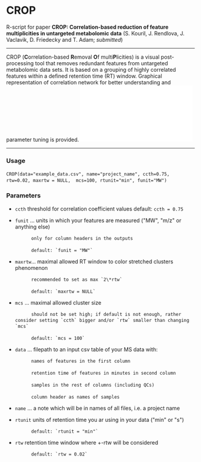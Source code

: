# CROP
R-script for paper **CROP: Correlation-based reduction of feature multiplicities in untargeted metabolomic data** (S. Kouril, J. Rendlova, J. Vaclavik, D. Friedecky and T. Adam; *submitted*)
***

CROP (**C**orrelation-based **R**emoval **O**f multi**P**licities) is a visual post-processing tool that removes redundant features from untargeted metabolomic data sets. It is based on a grouping of highly correlated features within a defined retention time (RT) window. Graphical representation of correlation network for better understanding and parameter tuning is provided.
![CROPped example data - correlation network](example_data_CROPped_ccth_0.75_rtw+-0.02_correlation_network.pdf)
***

### Usage
```CROP(data="example_data.csv", name="project_name", ccth=0.75, rtw=0.02, maxrtw = NULL,  mcs=100, rtunit="min", funit="MW")```

### Parameters
* `ccth`
            threshold for correlation coefficient values
            default: `ccth = 0.75`

* `funit` ... units in which your features are measured ("MW", "m/z" or anything else)

            only for column headers in the outputs
            
            default: `funit = "MW"`

* `maxrtw`... maximal allowed RT window to color stretched clusters phenomenon

            recommended to set as max `2\*rtw`
            
            default: `maxrtw = NULL`

* `mcs` ... maximal allowed cluster size

            should not be set high; if default is not enough, rather consider setting `ccth` bigger and/or `rtw` smaller than changing `mcs`
            
            default: `mcs = 100`

* `data` ... filepath to an input csv table of your MS data with:

            names of features in the first column
            
            retention time of features in minutes in second column
            
            samples in the rest of columns (including QCs)
            
            column header as names of samples

* `name` ... a note which will be in names of all files, i.e. a project name

* `rtunit`  units of retention time you ar using in your data ("min" or "s")

            default: `rtunit = "min"`

* `rtw`     retention time window where +-rtw will be considered

            default: `rtw = 0.02`
